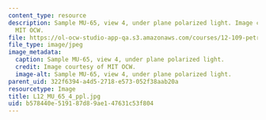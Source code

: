 ```yaml
---
content_type: resource
description: Sample MU-65, view 4, under plane polarized light. Image courtesy of
  MIT OCW.
file: https://ol-ocw-studio-app-qa.s3.amazonaws.com/courses/12-109-petrology-fall-2005/b578440e519187d89ae147631c53f804_L12_MU_65_4_ppl.jpg
file_type: image/jpeg
image_metadata:
  caption: Sample MU-65, view 4, under plane polarized light.
  credit: Image courtesy of MIT OCW.
  image-alt: Sample MU-65, view 4, under plane polarized light.
parent_uid: 322f6394-a4d5-2718-e573-052f38aab20a
resourcetype: Image
title: L12_MU_65_4_ppl.jpg
uid: b578440e-5191-87d8-9ae1-47631c53f804
---
```

